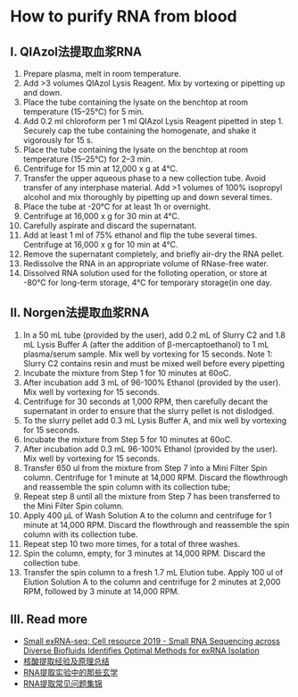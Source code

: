 # How to purify RNA from blood

## I. QIAzol法提取血浆RNA

1. Prepare plasma, melt in room temperature.
2. Add &gt;3 volumes QIAzol Lysis Reagent. Mix by vortexing or pipetting up and down.
3. Place the tube containing the lysate on the benchtop at room temperature \(15–25°C\) for 5 min.
4. Add 0.2 ml chloroform per 1 ml QIAzol Lysis Reagent pipetted in step 1. Securely cap the tube containing the homogenate, and shake it vigorously for 15 s.
5. Place the tube containing the lysate on the benchtop at room temperature \(15–25°C\) for 2–3 min.
6. Centrifuge for 15 min at 12,000 x g at 4°C. 
7. Transfer the upper aqueous phase to a new collection tube. Avoid transfer of any interphase material. Add &gt;1 volumes of 100%  isopropyl alcohol and mix thoroughly by pipetting up and down several times.
8. Place the tube at -20°C for at least 1h or overnight.
9. Centrifuge at 16,000 x g for 30 min at 4°C.
10. Carefully aspirate and discard the supernatant.
11. Add at least 1 ml of 75% ethanol and flip the tube several times. Centrifuge at 16,000 x g for 10 min at 4°C.
12. Remove the supernatant completely, and briefly air-dry the RNA pellet.
13. Redissolve the RNA in an appropriate volume of RNase-free water. 
14. Dissolved RNA solution used for the folloting operation, or store at -80°C for long-term storage, 4°C for temporary storage\(in one day.

## II. Norgen法提取血浆RNA

1. In a 50 mL tube \(provided by the user\), add 0.2 mL of Slurry C2 and 1.8 mL Lysis Buffer A \(after the addition of β-mercaptoethanol\) to 1 mL plasma/serum sample. Mix well by vortexing for 15 seconds. Note 1: Slurry C2 contains resin and must be mixed well before every pipetting
2. Incubate the mixture from Step 1 for 10 minutes at 60oC.
3. After incubation add 3 mL of 96-100% Ethanol \(provided by the user\). Mix well by vortexing for 15 seconds.
4. Centrifuge for 30 seconds at 1,000 RPM, then carefully decant the supernatant in order to ensure that the slurry pellet is not dislodged.
5. To the slurry pellet add 0.3 mL Lysis Buffer A, and mix well by vortexing for 15 seconds.
6. Incubate the mixture from Step 5 for 10 minutes at 60oC.
7. After incubation add 0.3 mL 96-100% Ethanol \(provided by the user\). Mix well by vortexing for 15 seconds.
8. Transfer 650 ul from the mixture from Step 7 into a Mini Filter Spin column. Centrifuge for 1 minute at 14,000 RPM. Discard the flowthrough and reassemble the spin column with its collection tube;
9. Repeat step 8 until all the mixture from Step 7 has been transferred to the Mini Filter Spin column.
10. Apply 400 μL of Wash Solution A to the column and centrifuge for 1 minute at 14,000 RPM. Discard the flowthrough and reassemble the spin column with its collection tube.
11. Repeat step 10 two more times, for a total of three washes.
12. Spin the column, empty, for 3 minutes at 14,000 RPM. Discard the collection tube.
13. Transfer the spin column to a fresh 1.7 mL Elution tube. Apply 100 ul of Elution Solution A to the column and centrifuge for 2 minutes at 2,000 RPM, followed by 3 minute at 14,000 RPM.

## III. Read more

* [Small exRNA-seq: Cell resource 2019 - Small RNA Sequencing across Diverse Biofluids Identifies Optimal Methods for exRNA Isolation](https://cloud.tsinghua.edu.cn/d/f72ee6992a1e4ec78044/files/?p=%2FERCC%202019%20Cell%20papers%2F2019-cell%20resource-ERCC-Small%20RNA%20Sequencing%20across%20Diverse%20Biofluids%20Identifies%20Optimal%20Methods%20for%20exRNA%20Isolation.pdf)
* [核酸提取经验及原理总结](https://github.com/lulab/intranet/blob/master/wetlab_protocol/basic/%E6%A0%B8%E9%85%B8%E6%8F%90%E5%8F%96%E7%BB%8F%E9%AA%8C%E5%8F%8A%E5%8E%9F%E7%90%86%E6%80%BB%E7%BB%93.md)
* [RNA提取实验中的那些玄学](https://github.com/lulab/intranet/blob/master/wetlab_protocol/basic/RNA%E6%8F%90%E5%8F%96%E5%AE%9E%E9%AA%8C%E4%B8%AD%E7%9A%84%E9%82%A3%E4%BA%9B%E7%8E%84%E5%AD%A6.md)
* [RNA提取常见问题集锦](https://zhuanlan.zhihu.com/p/30360525)

